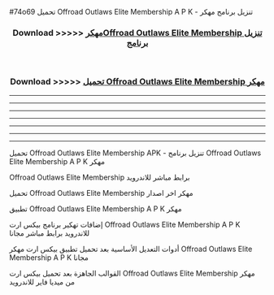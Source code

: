 #74o69 تحميل Offroad Outlaws Elite Membership  A P K - تنزيل برنامج مهكر



<div align="center">
<h3>Download >>>>> <a href="https://runaway1.web.app/?sq=Offroad Outlaws Elite Membership ">مهكرOffroad Outlaws Elite Membership  تنزيل برنامج</a></h3><br>

<h3>Download >>>>> <a href="https://runaway1.web.app/?sq=Offroad Outlaws Elite Membership ">تحميل Offroad Outlaws Elite Membership  مهكر</a></h3>
</div>


----------------------------------------------------------

----------------------------------------------------------

----------------------------------------------------------

----------------------------------------------------------

----------------------------------------------------------

----------------------------------------------------------

----------------------------------------------------------

تحميل Offroad Outlaws Elite Membership  APK - تنزيل برنامج Offroad Outlaws Elite Membership  A P K مهكر

Offroad Outlaws Elite Membership  برابط مباشر للاندرويد

تحميل Offroad Outlaws Elite Membership  مهكر اخر اصدار

تطبيق Offroad Outlaws Elite Membership  A P K مهكر

إضافات تهكير برنامج بيكس ارت Offroad Outlaws Elite Membership  A P K للاندرويد برابط مباشر مجانا

أدوات التعديل الأساسية بعد تحميل تطبيق بيكس ارت مهكر Offroad Outlaws Elite Membership  A P K مجانا

القوالب الجاهزة بعد تحميل بيكس ارت Offroad Outlaws Elite Membership  مهكر من ميديا فاير للاندرويد



